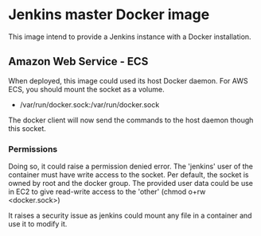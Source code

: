 # Jenkins master Docker image

This image intend to provide a Jenkins instance with a Docker installation.

## Amazon Web Service - ECS
When deployed, this image could used its host Docker daemon.
For AWS ECS, you should mount the socket as a volume.
* /var/run/docker.sock:/var/run/docker.sock

The docker client will now send the commands to the host daemon though this socket.

### Permissions
Doing so, it could raise a permission denied error. The 'jenkins' user of the container must have write access to the socket. Per default, the socket is owned by root and the docker group.
The provided user data could be use in EC2 to give read-write access to the 'other' (chmod o+rw <docker.sock>)

It raises a security issue as jenkins could mount any file in a container and use it to modify it.
